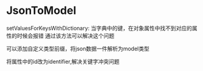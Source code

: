 # JsonToModel

setValuesForKeysWithDictionary:
当字典中的键，在对象属性中找不到对应的属性的时候会报错
通过该方法可以解决这个问题

可以添加自定义类型前缀，将json数据一件解析为model类型

将属性中的id改为identifier,解决关键字冲突问题
